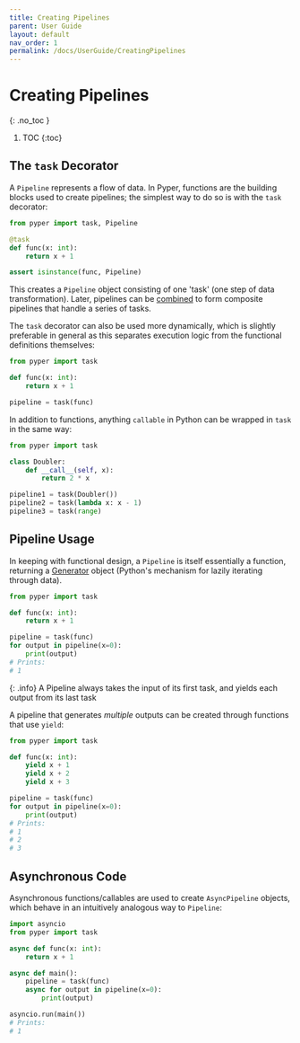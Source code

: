```yaml
---
title: Creating Pipelines
parent: User Guide
layout: default
nav_order: 1
permalink: /docs/UserGuide/CreatingPipelines
---
```


# Creating Pipelines
{: .no_toc }

1. TOC
{:toc}

## The `task` Decorator

A `Pipeline` represents a flow of data. In Pyper, functions are the building blocks used to create pipelines; the simplest way to do so is with the `task` decorator:

```python
from pyper import task, Pipeline

@task
def func(x: int):
    return x + 1

assert isinstance(func, Pipeline)
```

This creates a `Pipeline` object consisting of one 'task' (one step of data transformation). Later, pipelines can be [combined](CombiningPipelines) to form composite pipelines that handle a series of tasks.

The `task` decorator can also be used more dynamically, which is slightly preferable in general as this separates execution logic from the functional definitions themselves:

```python
from pyper import task

def func(x: int):
    return x + 1

pipeline = task(func)
```

In addition to functions, anything `callable` in Python can be wrapped in `task` in the same way:

```python
from pyper import task

class Doubler:
    def __call__(self, x):
        return 2 * x

pipeline1 = task(Doubler())
pipeline2 = task(lambda x: x - 1)
pipeline3 = task(range)
```

## Pipeline Usage

In keeping with functional design, a `Pipeline` is itself essentially a function, returning a [Generator](https://wiki.python.org/moin/Generators) object (Python's mechanism for lazily iterating through data).

```python
from pyper import task

def func(x: int):
    return x + 1

pipeline = task(func)
for output in pipeline(x=0):
    print(output)
# Prints:
# 1
```

{: .info}
A Pipeline always takes the input of its first task, and yields each output from its last task

A pipeline that generates _multiple_ outputs can be created through functions that use `yield`:

```python
from pyper import task

def func(x: int):
    yield x + 1
    yield x + 2
    yield x + 3

pipeline = task(func)
for output in pipeline(x=0):
    print(output)
# Prints:
# 1
# 2
# 3
```

## Asynchronous Code

Asynchronous functions/callables are used to create `AsyncPipeline` objects, which behave in an intuitively analogous way to `Pipeline`:

```python
import asyncio
from pyper import task

async def func(x: int):
    return x + 1

async def main():
    pipeline = task(func)
    async for output in pipeline(x=0):
        print(output)

asyncio.run(main())
# Prints:
# 1
```